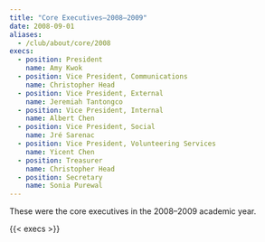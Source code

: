 ```yaml
---
title: "Core Executives—2008–2009"
date: 2008-09-01
aliases:
  - /club/about/core/2008
execs:
  - position: President
    name: Amy Kwok
  - position: Vice President, Communications
    name: Christopher Head
  - position: Vice President, External
    name: Jeremiah Tantongco
  - position: Vice President, Internal
    name: Albert Chen
  - position: Vice President, Social
    name: Jré Sarenac
  - position: Vice President, Volunteering Services
    name: Yicent Chen
  - position: Treasurer
    name: Christopher Head
  - position: Secretary
    name: Sonia Purewal
---
```


These were the core executives in the 2008–2009 academic year.

{{< execs >}}
